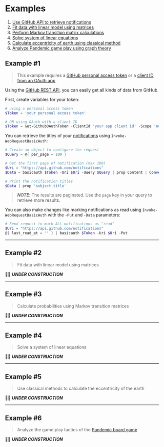 Examples
========

1. [Use GitHub API to retrieve notifications](#example1)
1. [Fit data with linear model using matrices](#example2)
1. [Perform Markov transition matrix calculations](#example3)
1. [Solve system of linear equations](#example4)
1. [Calculate eccentricity of earth using classical method](#example5)
1. [Analyze Pandemic game play using graph theory](#example6)

Example #1
----------
> This example requires a [GitHub personal access token](https://docs.github.com/en/github/authenticating-to-github/creating-a-personal-access-token) or a [client ID from an OAuth app](https://docs.github.com/en/developers/apps/authorizing-oauth-apps#device-flow).

Using the [GitHub REST API](https://docs.github.com/en/rest), you can easily get all kinds of data from GitHub.

First, create variables for your token:

```PowerShell
# using a personal access token
$Token = 'your personal access token'

# OR using OAuth with a client ID
$Token = Get-GithubOAuthToken -ClientId 'your app client id' -Scope 'notifications'
```

You can retrieve the titles of your [notifications](https://docs.github.com/en/rest/reference/activity#notifications) using `Invoke-WebRequestBasicAuth`:

```PowerShell
# Create an object to configure the request
$Query = @{ per_page = 100 }

# Get the first page of notification (max 100)
$Uri = "https://api.github.com/notifications"
$Data = basicauth $Token -Uri $Uri -Query $Query | prop Content | ConvertFrom-Json

# Print the notification titles
$Data | prop 'subject.title'
```

> ***NOTE***: The results are paginated. Use the `page` key in your query to retrieve more results.

You can also make changes like marking notifications as read using `Invoke-WebRequestBasicAuth` with the `-Put` and `-Data` parameters:

```PowerShell
# Send request to mark ALL notifications as "read"
$Uri = "https://api.github.com/notifications"
@{ last_read_at = '' } | basicauth $Token -Uri $Uri -Put
```

------

Example #2
----------
> Fit data with linear model using matrices

👷‍♂️ ***UNDER CONSTRUCTION***

------

Example #3
----------
> Calculate probabilities using Markov transition matrices

👷‍♂️ ***UNDER CONSTRUCTION***

------

Example #4
----------
> Solve a system of linear equations

👷‍♂️ ***UNDER CONSTRUCTION***

------

Example #5
----------
> Use classical methods to calculate the eccentricity of the earth

👷‍♂️ ***UNDER CONSTRUCTION***

------

Example #6
----------
> Analyze the game play tactics of the [Pandemic board game](https://www.amazon.com/Z-Man-Games-ZM7101-Pandemic/dp/B00A2HD40E)

👷‍♂️ ***UNDER CONSTRUCTION***
